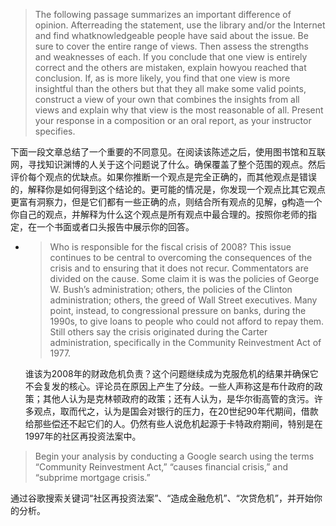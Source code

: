 > The following passage summarizes an important difference of opinion. Afterreading the statement, use the library and/or the Internet and find whatknowledgeable people have said about the issue. Be sure to cover the entire range of views. Then assess the strengths and weaknesses of each. If you conclude that one view is entirely correct and the others are mistaken, explain howyou reached that conclusion. If, as is more likely, you find that one view is more insightful than the others but that they all make some valid points, construct a view of your own that combines the insights from all views and explain why that view is the most reasonable of all. Present your response in a composition or an oral report, as your instructor specifies.

下面一段文章总结了一个重要的不同意见。在阅读该陈述之后，使用图书馆和互联网，寻找知识渊博的人关于这个问题说了什么。确保覆盖了整个范围的观点。然后评价每个观点的优缺点。如果你推断一个观点是完全正确的，而其他观点是错误的，解释你是如何得到这个结论的。更可能的情况是，你发现一个观点比其它观点更富有洞察力，但是它们都有一些正确的点，则结合所有观点的见解，g构造一个你自己的观点，并解释为什么这个观点是所有观点中最合理的。按照你老师的指定，在一个书面或者口头报告中展示你的回答。

* > Who is responsible for the fiscal crisis of 2008? This issue continues to be central to overcoming the consequences of the crisis and to ensuring that it does not recur. Commentators are divided on the cause. Some claim it is was the policies of George W. Bush’s administration; others, the policies of the Clinton administration; others, the greed of Wall Street executives. Many point, instead, to congressional pressure on banks, during the 1990s, to give loans to people who could not afford to repay them. Still others say the crisis originated during the Carter administration, specifically in the Community Reinvestment Act of 1977.

  谁该为2008年的财政危机负责？这个问题继续成为克服危机的结果并确保它不会复发的核心。评论员在原因上产生了分歧。一些人声称这是布什政府的政策；其他人认为是克林顿政府的政策；还有人认为，是华尔街高管的贪污。许多观点，取而代之，认为是国会对银行的压力，在20世纪90年代期间，借款给那些偿还不起它们的人。仍然有些人说危机起源于卡特政府期间，特别是在1997年的社区再投资法案中。

> Begin your analysis by conducting a Google search using the terms “Community Reinvestment Act,” “causes financial crisis,” and “subprime mortgage crisis.”

通过谷歌搜索关键词“社区再投资法案”、“造成金融危机”、“次贷危机”，并开始你的分析。

